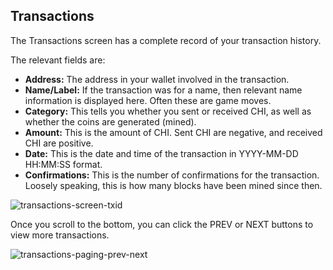 ## Transactions

The Transactions screen has a complete record of your transaction history.

The relevant fields are:

* **Address:** The address in your wallet involved in the transaction.
* **Name/Label:** If the transaction was for a name, then relevant name information 
is displayed here. Often these are game moves.
* **Category:** This tells you whether you sent or received CHI, as well as whether 
the coins are generated (mined).
* **Amount:** This is the amount of CHI. Sent CHI are negative, and received CHI are 
positive.
* **Date:** This is the date and time of the transaction in YYYY-MM-DD HH:MM:SS 
format.
* **Confirmations:** This is the number of confirmations for the transaction. 
Loosely speaking, this is how many blocks have been mined since then.

![transactions-screen-txid](img/transactions-screen-txid.zoom52.png)

Once you scroll to the bottom, you can click the PREV or NEXT buttons to view 
more transactions.

![transactions-paging-prev-next](img/transactions-paging-prev-next.png)


